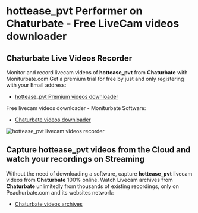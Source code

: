 # hottease_pvt Performer on Chaturbate - Free LiveCam videos downloader

## Chaturbate Live Videos Recorder

Monitor and record livecam videos of **hottease_pvt** from **Chaturbate** with Moniturbate.com
Get a premium trial for free by just and only registering with your Email address:
* [hottease_pvt Premium videos downloader](https://moniturbate.com/request-demo-licence-key.html)

Free livecam videos downloader - Moniturbate Software:
* [Chaturbate videos downloader](https://moniturbate.com/moniturbate-download-software.html)

![hottease_pvt livecam videos recorder](https://peachurnet.com/templates/moniturbate-software.png)


## Capture hottease_pvt videos from the Cloud and watch your recordings on Streaming

Without the need of downloading a software, capture **hottease_pvt** livecam videos from **Chaturbate** 100% online.
Watch Livecam archives from **Chaturbate** unlimitedly from thousands of existing recordings, only on Peachurbate.com and its websites network:
* [Chaturbate videos archives](https://peachurnet.com/)